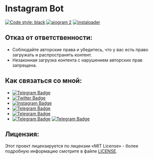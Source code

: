 # Instagram Bot

[![Code style: black](https://img.shields.io/badge/code%20style-black-000000.svg)](https://t.me/OFFpoliceChannel) [![aiogram 2](https://img.shields.io/badge/aiogram-2-%234FC3F7)](https://docs.aiogram.dev/en/v2.25.1/) [![instaloader](https://img.shields.io/badge/instaloader-4.11-%23007396)](https://github.com/instaloader/instaloader)

## Отказ от ответственности:
- Соблюдайте авторские права и убедитесь, что у вас есть право загружать и распространять контент.
- Незаконная загрузка контента с нарушением авторских прав запрещена.

## Как связаться со мной:
- [![Telegram Badge](https://img.shields.io/badge/Telegram-blue?style=flat&logo=telegram&logoColor=white)](https://t.me/OFFpolice)
- [![Twitter Badge](https://img.shields.io/twitter/follow/:OFFpolice2077)](https://x.com/OFFpolice2077)
- [![Instagram Badge](https://img.shields.io/badge/-Instagram-E4405F?style=flat&logo=instagram&logoColor=white)](https://instagram.com/ВАШ_АККАУНТ)
- [![Telegram Badge](https://img.shields.io/badge/Telegram-Подписаться-0088cc)](https://t.me/ВашКанал)
- [![Telegram Badge](https://img.shields.io/badge/Telegram-Подписаться-0088cc?logo=telegram&logoColor=white)](https://t.me/ВашКанал)
- [![Telegram Badge](https://img.shields.io/badge/Telegram_Channel-blue?style=flat&logo=telegram&logoColor=white)](https://t.me/OFFpolice)
[![Telegram Badge](https://img.shields.io/badge/Telegram_Contact-blue?style=flat&logo=telegram&logoColor=white)](https://t.me/OFFpolice)

## Лицензия:
Этот проект лицензируется по лицензии «MIT License» - более подробную информацию смотрите в файле [LICENSE](LICENSE).
